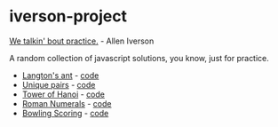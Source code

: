 iverson-project
===============

[We talkin' bout practice.](http://www.youtube.com/watch?v=d29VsG35DQM) - Allen Iverson

A random collection of javascript solutions, you know, just for practice.

- [Langton's ant](http://en.wikipedia.org/wiki/Langton's_ant)  - [code](example/ant.html)
- [Unique pairs](http://programmingpraxis.com/2013/05/03/pairing-students/) - [code](examples/pairs.html)
- [Tower of Hanoi](http://en.wikipedia.org/wiki/Tower_of_Hanoi) - [code](example/tower_of_hanoi.html)
- [Roman Numerals](http://codingdojo.org/cgi-bin/wiki.pl?KataRomanNumerals) - [code](example/roman.html)
- [Bowling Scoring](https://en.wikipedia.org/wiki/Ten-pin_bowling#Scoring) - [code](example/bowling.html)